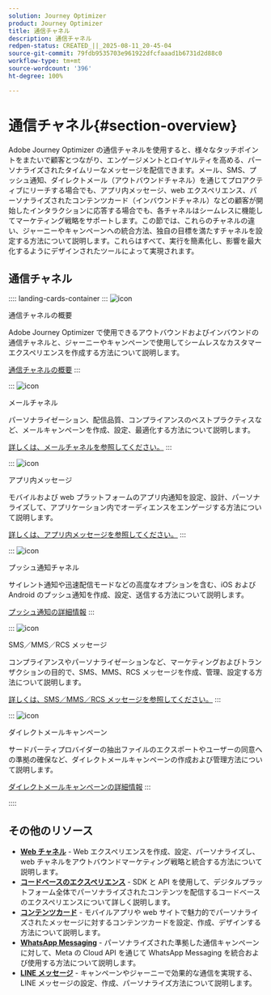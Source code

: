 ```yaml
---
solution: Journey Optimizer
product: Journey Optimizer
title: 通信チャネル
description: 通信チャネル
redpen-status: CREATED_||_2025-08-11_20-45-04
source-git-commit: 79fdb9535703e961922dfcfaaad1b6731d2d88c0
workflow-type: tm+mt
source-wordcount: '396'
ht-degree: 100%

---
```



# 通信チャネル{#section-overview}

Adobe Journey Optimizer の通信チャネルを使用すると、様々なタッチポイントをまたいで顧客とつながり、エンゲージメントとロイヤルティを高める、パーソナライズされたタイムリーなメッセージを配信できます。メール、SMS、プッシュ通知、ダイレクトメール（アウトバウンドチャネル）を通じてプロアクティブにリーチする場合でも、アプリ内メッセージ、web エクスペリエンス、パーソナライズされたコンテンツカード（インバウンドチャネル）などの顧客が開始したインタラクションに応答する場合でも、各チャネルはシームレスに機能してマーケティング戦略をサポートします。この節では、これらのチャネルの違い、ジャーニーやキャンペーンへの統合方法、独自の目標を満たすチャネルを設定する方法について説明します。これらはすべて、実行を簡素化し、影響を最大化するようにデザインされたツールによって実現されます。

## 通信チャネル

:::: landing-cards-container
:::
![icon](https://cdn.experienceleague.adobe.com/icons/book.svg?lang=ja)

通信チャネルの概要

Adobe Journey Optimizer で使用できるアウトバウンドおよびインバウンドの通信チャネルと、ジャーニーやキャンペーンで使用してシームレスなカスタマーエクスペリエンスを作成する方法について説明します。

[通信チャネルの概要](../using/channels/gs-channels.md)
:::

:::
![icon](https://cdn.experienceleague.adobe.com/icons/envelope.svg?lang=ja)

メールチャネル

パーソナライゼーション、配信品質、コンプライアンスのベストプラクティスなど、メールキャンペーンを作成、設定、最適化する方法について説明します。

[詳しくは、メールチャネルを参照してください。](email-landing-page.md)
:::

:::
![icon](https://cdn.experienceleague.adobe.com/icons/mobile.svg?lang=ja)

アプリ内メッセージ

モバイルおよび web プラットフォームのアプリ内通知を設定、設計、パーソナライズして、アプリケーション内でオーディエンスをエンゲージする方法について説明します。

[詳しくは、アプリ内メッセージを参照してください。](in-app-landing-page.md)
:::

:::
![icon](https://cdn.experienceleague.adobe.com/icons/bell.svg?lang=ja)

プッシュ通知チャネル

サイレント通知や迅速配信モードなどの高度なオプションを含む、iOS および Android のプッシュ通知を作成、設定、送信する方法について説明します。

[プッシュ通知の詳細情報](push-landing-page.md)
:::

:::
![icon](https://cdn.experienceleague.adobe.com/icons/comment-dots.svg?lang=ja)

SMS／MMS／RCS メッセージ

コンプライアンスやパーソナライゼーションなど、マーケティングおよびトランザクションの目的で、SMS、MMS、RCS メッセージを作成、管理、設定する方法について説明します。

[詳しくは、SMS／MMS／RCS メッセージを参照してください。](sms-landing-page.md)
:::

:::
![icon](https://cdn.experienceleague.adobe.com/icons/mail-bulk.svg?lang=ja)

ダイレクトメールキャンペーン

サードパーティプロバイダーの抽出ファイルのエクスポートやユーザーの同意への準拠の確保など、ダイレクトメールキャンペーンの作成および管理方法について説明します。

[ダイレクトメールキャンペーンの詳細情報](direct-mail-landing-page.md)
:::

::::


## その他のリソース

- **[Web チャネル](web-landing-page.md)** - Web エクスペリエンスを作成、設定、パーソナライズし、web チャネルをアウトバウンドマーケティング戦略と統合する方法について説明します。
- **[コードベースのエクスペリエンス](code-based-experience-landing-page.md)** - SDK と API を使用して、デジタルプラットフォーム全体でパーソナライズされたコンテンツを配信するコードベースのエクスペリエンスについて詳しく説明します。
- **[コンテンツカード](content-card-landing-page.md)** - モバイルアプリや web サイトで魅力的でパーソナライズされたメッセージに対するコンテンツカードを設定、作成、デザインする方法について説明します。
- **[WhatsApp Messaging](whatsapp-landing-page.md)** - パーソナライズされた準拠した通信キャンペーンに対して、Meta の Cloud API を通じて WhatsApp Messaging を統合および使用する方法について説明します。
- **[LINE メッセージ](line-landing-page.md)** - キャンペーンやジャーニーで効果的な通信を実現する、LINE メッセージの設定、作成、パーソナライズ方法について説明します。

